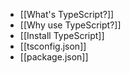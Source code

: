 - [[What's TypeScript?]]
- [[Why use TypeScript?]]
- [[Install TypeScript]]
- [[tsconfig.json]]
- [[package.json]]
